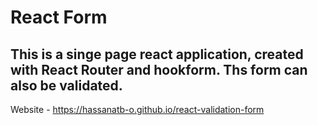 # React Form

## This is a singe page react application, created with React Router and hookform. Ths form can also be validated.

Website - https://hassanatb-o.github.io/react-validation-form

